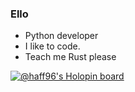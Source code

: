 ### Ello

- Python developer
- I like to code.
- Teach me Rust please

[![@haff96's Holopin board](https://holopin.me/haff96)](https://holopin.io/@haff96)
<!--
**haffi96/haffi96** is a ✨ _special_ ✨ repository because its `README.md` (this file) appears on your GitHub profile.

Here are some ideas to get you started:

- 🔭 I’m currently working on ...
- 🌱 I’m currently learning ...
- 👯 I’m looking to collaborate on ...
- 🤔 I’m looking for help with ...
- 💬 Ask me about ...
- 📫 How to reach me: ...
- 😄 Pronouns: ...
- ⚡ Fun fact: ...
-->
